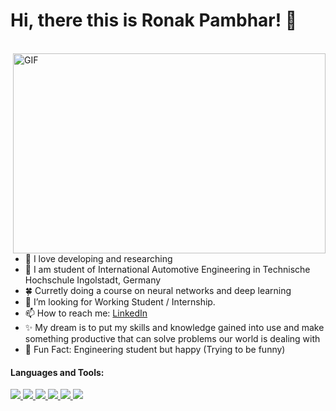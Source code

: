 # Hi, there this is Ronak Pambhar! 👋
<br>
<img align="right" alt="GIF" src="https://www.iihglobal.com/wp-content/uploads/2019/02/dcsad-1.gif" width="500" height="320" />

- 💙 I love developing and researching
- 🌱 I am student of International Automotive Engineering in Technische Hochschule Ingolstadt, Germany
- 🍀 Curretly doing a course on neural networks and deep learning
- 🤔 I’m looking for Working Student / Internship.
- 📫 How to reach me: [LinkedIn](https://www.linkedin.com/in/ronak-pambhar-993a861a7/)
- ✨ My dream is to put my skills and knowledge gained into use and make something productive that can solve problems our world is dealing with
- 🐤 Fun Fact: Engineering student but happy (Trying to be funny)

#### Languages and Tools:

<P align="left">
  
<a href="https://expressjs.com" target="_blank"> <img src="https://img.icons8.com/color/48/000000/python--v2.png"/> </a> </a> 
<a href="https://expressjs.com" target="_blank"> <img src="https://img.icons8.com/external-becris-flat-becris/64/000000/external-machine-learning-data-science-becris-flat-becris.png"/> </a>
<a href="https://expressjs.com" target="_blank"> <img src="https://img.icons8.com/external-becris-flat-becris/64/000000/external-deep-learning-artificial-intelligence-becris-flat-becris.png"/> </a>
<a href="https://expressjs.com" target="_blank"> <img src="https://img.icons8.com/color/48/000000/opencv.png"/> </a>
<a href="https://expressjs.com" target="_blank"> <img src="https://img.icons8.com/color/48/000000/artificial-intelligence.png"/> </a>
<a href="https://expressjs.com" target="_blank"> <img src="https://img.icons8.com/color/48/000000/tensorflow.png"/> </a>  
